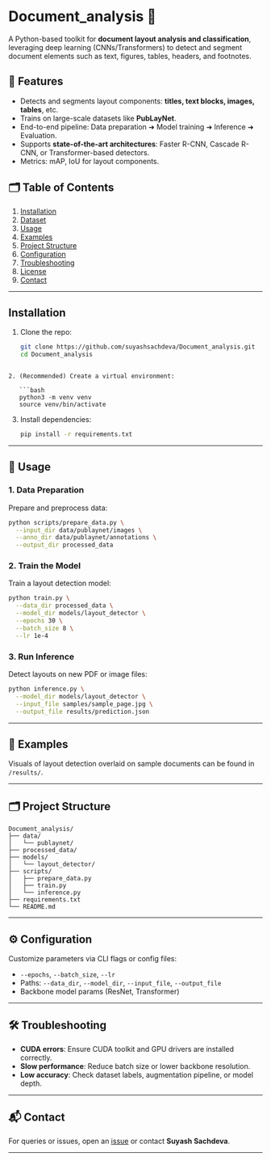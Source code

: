 


# Document_analysis 📝

A Python-based toolkit for **document layout analysis and classification**, leveraging deep learning (CNNs/Transformers) to detect and segment document elements such as text, figures, tables, headers, and footnotes.

## 🚀 Features
- Detects and segments layout components: **titles, text blocks, images, tables**, etc.
- Trains on large-scale datasets like **PubLayNet**.
- End-to-end pipeline: Data preparation ➜ Model training ➜ Inference ➜ Evaluation.
- Supports **state-of-the-art architectures**: Faster R-CNN, Cascade R-CNN, or Transformer-based detectors.
- Metrics: mAP, IoU for layout components.

## 🗂️ Table of Contents
1. [Installation](#installation)  
2. [Dataset](#dataset)  
3. [Usage](#usage)  
4. [Examples](#examples)  
5. [Project Structure](#project-structure)  
6. [Configuration](#configuration)  
7. [Troubleshooting](#troubleshooting)  
8. [License](#license)  
9. [Contact](#contact)

---

## Installation

1. Clone the repo:
   ```bash
   git clone https://github.com/suyashsachdeva/Document_analysis.git
   cd Document_analysis
```

2. (Recommended) Create a virtual environment:

   ```bash
   python3 -m venv venv
   source venv/bin/activate
   ```

3. Install dependencies:

   ```bash
   pip install -r requirements.txt
   ```

---

## 🚀 Usage

### 1. Data Preparation

Prepare and preprocess data:

```bash
python scripts/prepare_data.py \
  --input_dir data/publaynet/images \
  --anno_dir data/publaynet/annotations \
  --output_dir processed_data
```

### 2. Train the Model

Train a layout detection model:

```bash
python train.py \
  --data_dir processed_data \
  --model_dir models/layout_detector \
  --epochs 30 \
  --batch_size 8 \
  --lr 1e-4
```

### 3. Run Inference

Detect layouts on new PDF or image files:

```bash
python inference.py \
  --model_dir models/layout_detector \
  --input_file samples/sample_page.jpg \
  --output_file results/prediction.json
```

---

## 📸 Examples

Visuals of layout detection overlaid on sample documents can be found in `/results/`.

---

## 🗂️ Project Structure

```text
Document_analysis/
├── data/
│   └── publaynet/
├── processed_data/
├── models/
│   └── layout_detector/
├── scripts/
│   ├── prepare_data.py
│   ├── train.py
│   └── inference.py
├── requirements.txt
└── README.md
```

---

## ⚙️ Configuration

Customize parameters via CLI flags or config files:

* `--epochs`, `--batch_size`, `--lr`
* Paths: `--data_dir`, `--model_dir`, `--input_file`, `--output_file`
* Backbone model params (ResNet, Transformer)

---

## 🛠️ Troubleshooting

* **CUDA errors**: Ensure CUDA toolkit and GPU drivers are installed correctly.
* **Slow performance**: Reduce batch size or lower backbone resolution.
* **Low accuracy**: Check dataset labels, augmentation pipeline, or model depth.

---


## 📬 Contact

For queries or issues, open an [issue](https://github.com/suyashsachdeva/Document_analysis/issues) or contact **Suyash Sachdeva**.

---
